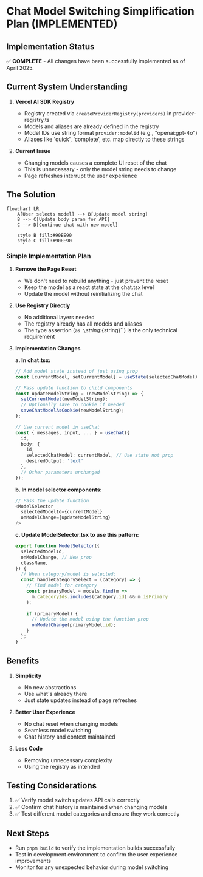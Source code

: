 # Chat Model Switching Simplification Plan (IMPLEMENTED)

## Implementation Status

✅ **COMPLETE** - All changes have been successfully implemented as of April 2025.

## Current System Understanding

1. **Vercel AI SDK Registry**
   - Registry created via `createProviderRegistry(providers)` in provider-registry.ts
   - Models and aliases are already defined in the registry
   - Model IDs use string format `provider:modelid` (e.g., "openai:gpt-4o") 
   - Aliases like 'quick', 'complete', etc. map directly to these strings

2. **Current Issue**
   - Changing models causes a complete UI reset of the chat
   - This is unnecessary - only the model string needs to change
   - Page refreshes interrupt the user experience

## The Solution

```mermaid
flowchart LR
    A[User selects model] --> B[Update model string]
    B --> C[Update body param for API]
    C --> D[Continue chat with new model]
    
    style B fill:#90EE90
    style C fill:#90EE90
```

### Simple Implementation Plan

1. **Remove the Page Reset**
   - We don't need to rebuild anything - just prevent the reset
   - Keep the model as a react state at the chat.tsx level
   - Update the model without reinitializing the chat

2. **Use Registry Directly**
   - No additional layers needed
   - The registry already has all models and aliases
   - The type assertion (`as \`${string}:${string}\``) is the only technical requirement

3. **Implementation Changes**

   **a. In chat.tsx:**
   ```typescript
   // Add model state instead of just using prop
   const [currentModel, setCurrentModel] = useState(selectedChatModel);
   
   // Pass update function to child components
   const updateModelString = (newModelString) => {
     setCurrentModel(newModelString);
     // Optionally save to cookie if needed
     saveChatModelAsCookie(newModelString);
   };
   
   // Use current model in useChat
   const { messages, input, ... } = useChat({
     id,
     body: {
       id,
       selectedChatModel: currentModel, // Use state not prop
       desiredOutput: 'text'
     },
     // Other parameters unchanged
   });
   ```

   **b. In model selector components:**
   ```typescript
   // Pass the update function
   <ModelSelector 
     selectedModelId={currentModel}
     onModelChange={updateModelString} 
   />
   ```

   **c. Update ModelSelector.tsx to use this pattern:**
   ```typescript
   export function ModelSelector({
     selectedModelId,
     onModelChange, // New prop
     className,
   }) {
     // When category/model is selected:
     const handleCategorySelect = (category) => {
       // Find model for category
       const primaryModel = models.find(m => 
         m.categoryIds.includes(category.id) && m.isPrimary
       );
       
       if (primaryModel) {
         // Update the model using the function prop
         onModelChange(primaryModel.id);
       }
     };
   }
   ```

## Benefits

1. **Simplicity**
   - No new abstractions
   - Use what's already there
   - Just state updates instead of page refreshes

2. **Better User Experience**
   - No chat reset when changing models
   - Seamless model switching
   - Chat history and context maintained

3. **Less Code**
   - Removing unnecessary complexity
   - Using the registry as intended

## Testing Considerations

1. ✅ Verify model switch updates API calls correctly
2. ✅ Confirm chat history is maintained when changing models
3. ✅ Test different model categories and ensure they work correctly

## Next Steps

- Run `pnpm build` to verify the implementation builds successfully
- Test in development environment to confirm the user experience improvements
- Monitor for any unexpected behavior during model switching
